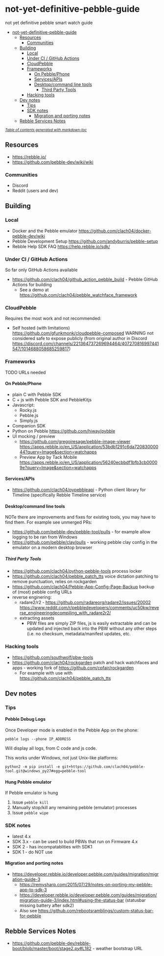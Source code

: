 # not-yet-definitive-pebble-guide

not yet definitive pebble smart watch guide

- [not-yet-definitive-pebble-guide](#not-yet-definitive-pebble-guide)
  * [Resources](#resources)
    + [Communities](#communities)
  * [Building](#building)
    + [Local](#local)
    + [Under CI / GitHub Actions](#under-ci---github-actions)
    + [CloudPebble](#cloudpebble)
    + [Frameworks](#frameworks)
      - [On Pebble/Phone](#on-pebble-phone)
      - [Services/APIs](#services-apis)
      - [Desktop/command line tools](#desktop-command-line-tools)
        * [Third Party Tools](#third-party-tools)
    + [Hacking tools](#hacking-tools)
  * [Dev notes](#dev-notes)
    + [Tips](#tips)
    + [SDK notes](#sdk-notes)
      - [Migration and porting notes](#migration-and-porting-notes)
  * [Rebble Services Notes](#rebble-services-notes)

<small><i><a href='http://ecotrust-canada.github.io/markdown-toc/'>Table of contents generated with markdown-toc</a></i></small>


## Resources

  * https://rebble.io/
  * https://github.com/pebble-dev/wiki/wiki

### Communities

  * Discord
  * Reddit (users and dev)

## Building

### Local

  * Docker and the Pebble emulator https://github.com/clach04/docker-pebble-dev/wiki
  * Pebble Development Setup https://github.com/andyburris/pebble-setup
  * Rebble Help SDK FAQ https://help.rebble.io/sdk/

### Under CI / GitHub Actions

So far only GitHub Actions available

  * https://github.com/clach04/github_action_pebble_build - Pebble GitHub Actions for building
      * See a demo at https://github.com/clach04/pebble_watchface_framework

### CloudPebble

Requires the most work and not recommended:

  * Self hosted (with limitations) https://github.com/gfunkmonk/cloudpebble-composed WARNING not considered safe to expose publicly (from original author in Discord https://discord.com/channels/221364737269694464/407270816997441547/1014688058685259817)

### Frameworks

TODO URLs needed

#### On Pebble/Phone

  * plain C with Pebble SDK
  * C + js with Pebble SDK and PebbleKitjs
  * Javascript:
      * Rocky.js
      * Pebble.js
      * Simply.js
  * Companion SDK
  * Python on Pebble https://github.com/hiway/pybble
  * UI mocking / preview
      * https://github.com/gregoiresage/pebble-image-viewer https://apps.rebble.io/en_US/application/53bdb1291c6da72083000044?query=Image&section=watchapps
      * Preview App by Tack Mobile https://apps.rebble.io/en_US/application/56240ecbbdf1bfb3cb00009e?query=Image&section=watchapps

#### Services/APIs

  * https://github.com/clach04/pypebbleapi - Python client library for Timeline (specifically Rebble Timeline service)

#### Desktop/command line tools

NOTe there are improvements and fixes for existing tools, you may have to find them. For example see unmerged PRs:


  * https://github.com/pebble-dev/pebble-tool/pulls - for example allow logging to be ran from Windows
  * https://github.com/pebble/clay/pulls - working pebble clay config in the emulator on a modern desktop browser

##### Third Party Tools

  * https://github.com/clach04/python-pebble-tools process locker
  * https://github.com/clach04/pebble_patch_tts voice dictation patching to remove punctuation, relies on rockgarden
  * https://github.com/clach04/Pebble-App-Config-Page-Backup backup of (most) pebble config URLs
  * reverse enginering:
      * radare2/r2 - https://github.com/radareorg/radare2/issues/20002 https://www.reddit.com/r/pebbledevelopers/comments/uc50kw/reverse_engineeringdecompiling_with_radare2r2/
      * extracting assets
          * PBW files are simply ZIP files, js is easily extractable and can be updated and injected back into the PBW without any other steps (i.e. no checksum, metadata/manifest updates, etc.
  
### Hacking tools

  * https://github.com/southwolf/pbw-tools
  * https://github.com/clach04/rockgarden patch and hack watchfaces and apps - working fork of https://github.com/cpfair/rockgarden
      * For example with use with https://github.com/clach04/pebble_patch_tts

## Dev notes

### Tips

#### Pebble Debug Logs

Once Developer mode is enabled in the Pebble App on the phone:

    pebble logs --phone IP_ADDRESS

Will display all logs, from C code and js code.

This works under Windows, not just Unix-like platforms:

    python2 -m pip install -e git+https://github.com/clach04/pebble-tool.git@windows_py27#egg=pebble-tool

#### Hung Pebble emulator

If Pebble emulator is hung

1. Issue `pebble kill`
2. Manually stop/kill any remaining pebble (emulator) processes
3. Issue `pebble wipe`

### SDK notes

  * latest 4.x
  * SDK 3.x - can be used to build PBWs that run on Firmware 4.x
  * SDK 2 - has incompatablities with SDK1
  * SDK 1 - do NOT use

#### Migration and porting notes

  * https://developer.rebble.io/developer.pebble.com/guides/migration/migration-guide-3
      * https://remysharp.com/2015/07/29/notes-on-porting-my-pebble-app-to-sdk-3
      * https://developer.rebble.io/developer.pebble.com/guides/migration/migration-guide-3/index.html#using-the-status-bar (statusbar missing battery after sdk2)
      * Also see https://github.com/rebootsramblings/custom-status-bar-for-pebble

## Rebble Services Notes

  * https://github.com/pebble-dev/rebble-boot/blob/master/boot/stage2.py#L182 - weather bootstrap URL
